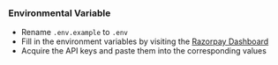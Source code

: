 ### Environmental Variable

- Rename `.env.example` to `.env`
- Fill in the environment variables by visiting the [Razorpay Dashboard](https://dashboard.razorpay.com/app/website-app-settings/api-keys)
- Acquire the API keys and paste them into the corresponding values
